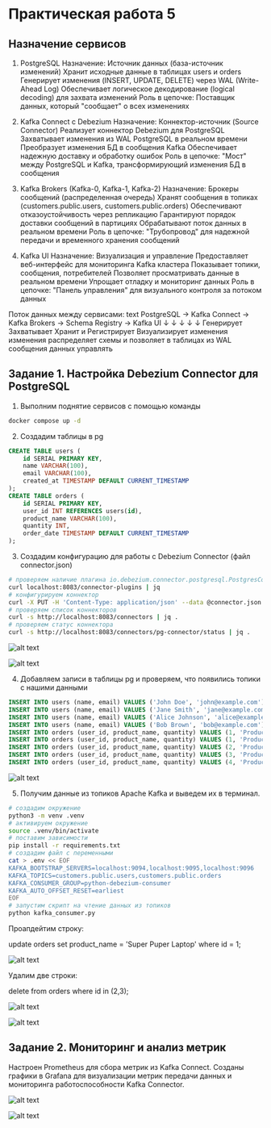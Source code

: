 # Практическая работа 5

## Назначение сервисов

1. PostgreSQL
Назначение: Источник данных (база-источник изменений)
Хранит исходные данные в таблицах users и orders
Генерирует изменения (INSERT, UPDATE, DELETE) через WAL (Write-Ahead Log)
Обеспечивает логическое декодирование (logical decoding) для захвата изменений
Роль в цепочке: Поставщик данных, который "сообщает" о всех изменениях

2. Kafka Connect с Debezium
Назначение: Коннектор-источник (Source Connector)
Реализует коннектор Debezium для PostgreSQL
Захватывает изменения из WAL PostgreSQL в реальном времени
Преобразует изменения БД в сообщения Kafka
Обеспечивает надежную доставку и обработку ошибок
Роль в цепочке: "Мост" между PostgreSQL и Kafka, трансформирующий изменения БД в сообщения

3. Kafka Brokers (Kafka-0, Kafka-1, Kafka-2)
Назначение: Брокеры сообщений (распределенная очередь)
Хранят сообщения в топиках (customers.public.users, customers.public.orders)
Обеспечивают отказоустойчивость через репликацию
Гарантируют порядок доставки сообщений в партициях
Обрабатывают поток данных в реальном времени
Роль в цепочке: "Трубопровод" для надежной передачи и временного хранения сообщений

4. Kafka UI
Назначение: Визуализация и управление
Предоставляет веб-интерфейс для мониторинга Kafka кластера
Показывает топики, сообщения, потребителей
Позволяет просматривать данные в реальном времени
Упрощает отладку и мониторинг данных
Роль в цепочке: "Панель управления" для визуального контроля за потоком данных

Поток данных между сервисами:
text
PostgreSQL → Kafka Connect → Kafka Brokers → Schema Registry → Kafka UI
     ↓              ↓              ↓               ↓              ↓
  Генерирует   Захватывает    Хранит и        Регистрирует   Визуализирует
  изменения    изменения      распределяет     схемы         и позволяет
  в таблицах   из WAL         сообщения        данных        управлять

## Задание 1. Настройка Debezium Connector для PostgreSQL

1. Выполним поднятие сервисов с помощью команды

```bash
docker compose up -d
```

2. Создадим таблицы в pg

```sql
CREATE TABLE users (
    id SERIAL PRIMARY KEY,
    name VARCHAR(100),
    email VARCHAR(100),
    created_at TIMESTAMP DEFAULT CURRENT_TIMESTAMP
);
CREATE TABLE orders (
    id SERIAL PRIMARY KEY,
    user_id INT REFERENCES users(id),
    product_name VARCHAR(100),
    quantity INT,
    order_date TIMESTAMP DEFAULT CURRENT_TIMESTAMP
);
```

3. Создадим конфигурацию для работы с Debezium Connector (файл connector.json)

```bash
# проверяем наличие плагина io.debezium.connector.postgresql.PostgresConnector
curl localhost:8083/connector-plugins | jq
# конфигурируем коннектор
curl -X PUT -H 'Content-Type: application/json' --data @connector.json http://localhost:8083/connectors/pg-connector/config | jq
# проверяем список коннекторов
curl -s http://localhost:8083/connectors | jq .
# проверяем статус коннектора
curl -s http://localhost:8083/connectors/pg-connector/status | jq .
```

![alt text](image.png)

![alt text](image-1.png)


4. Добавляем записи в таблицы pg и проверяем, что появились топики с нашими данными

```sql
INSERT INTO users (name, email) VALUES ('John Doe', 'john@example.com');
INSERT INTO users (name, email) VALUES ('Jane Smith', 'jane@example.com');
INSERT INTO users (name, email) VALUES ('Alice Johnson', 'alice@example.com');
INSERT INTO users (name, email) VALUES ('Bob Brown', 'bob@example.com');
INSERT INTO orders (user_id, product_name, quantity) VALUES (1, 'Product A', 2);
INSERT INTO orders (user_id, product_name, quantity) VALUES (1, 'Product B', 1);
INSERT INTO orders (user_id, product_name, quantity) VALUES (2, 'Product C', 5);
INSERT INTO orders (user_id, product_name, quantity) VALUES (3, 'Product D', 3);
INSERT INTO orders (user_id, product_name, quantity) VALUES (4, 'Product E', 4);
```

![alt text](image-3.png)

5. Получим данные из топиков Apache Kafka и выведем их в терминал.

```bash
# создадим окружение
python3 -m venv .venv
# активируем окружение
source .venv/bin/activate
# поставим зависимости
pip install -r requirements.txt
# создадим файл с переменными
cat > .env << EOF
KAFKA_BOOTSTRAP_SERVERS=localhost:9094,localhost:9095,localhost:9096
KAFKA_TOPICS=customers.public.users,customers.public.orders
KAFKA_CONSUMER_GROUP=python-debezium-consumer
KAFKA_AUTO_OFFSET_RESET=earliest
EOF
# запустим скрипт на чтение данных из топиков
python kafka_consumer.py
```

Проапдейтим строку:

update orders set product_name = 'Super Puper Laptop' where id = 1;

![alt text](image-5.png)

Удалим две строки:

delete from orders where id in (2,3);

![alt text](image-6.png)

![alt text](image-7.png)

## Задание 2. Мониторинг и анализ метрик

Настроен Prometheus для сбора метрик из Kafka Connect.
Созданы графики в Grafana для визуализации метрик передачи данных и мониторинга работоспособности Kafka Connector.

![alt text](image-2.png)

![alt text](image-4.png)